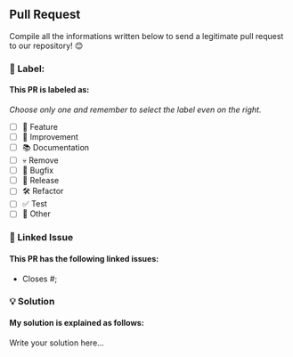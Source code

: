 ## Pull Request

Compile all the informations written below to send a legitimate pull request to our repository! 😊

### 🎫 Label:

#### This PR is labeled as:
*Choose only one and remember to select the label even on the right.*

- [ ] 🚀 Feature
- [ ] 💪 Improvement
- [ ] 📚 Documentation
- [ ] 💀 Remove
- [ ] 🐛 Bugfix
- [ ] 🎉 Release
- [ ] 🛠 Refactor
- [ ] ✅ Test
- [ ] 🤔 Other

### 🔗 Linked Issue

#### This PR has the following linked issues:

- Closes #;

### 💡 Solution

#### My solution is explained as follows:

Write your solution here...